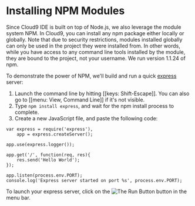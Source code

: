 # Installing NPM Modules

Since Cloud9 IDE is built on top of Node.js, we also leverage the module system NPM. In Cloud9, you can install any npm package either locally or globally. Note that due to security restrictions, modules installed globally can only be used in the project they were installed from. In other words, while you have access to any command line  tools installed by the module, they are bound to the project, not your username. We run version 1.1.24 of npm.

To demonstrate the power of NPM, we'll build and run a quick [express](http://expressjs.com/) server:

1. Launch the command line by hitting [[keys: Shift-Escape]]. You can also go to [[menu: View, Command Line]] if it's not visible.
2. Type `npm install express`, and wait for the npm install process to complete.
3. Create a new JavaScript file, and paste the following code:

```
var express = require('express'),
    app = express.createServer();

app.use(express.logger());

app.get('/', function(req, res){
    res.send('Hello World');
});

app.listen(process.env.PORT);
console.log('Express server started on port %s', process.env.PORT);
```

To launch your express server, click on the ![The Run Button](./icons/runButton.png) button in the menu bar.